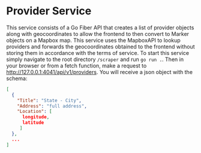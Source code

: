 # Provider Service
This service consists of a Go Fiber API that creates a list of provider objects along with geocoordinates to allow the frontend to then convert to Marker objects on a Mapbox map.
This service uses the MapboxAPI to lookup providers and forwards the geocoordinates obtained to the frontend without storing them in accordance with the terms of service.
To start this service simply navigate to the root directory `/scraper` and run `go run .`. Then in your browser or from a fetch function, make a request to http://127.0.0.1:4041/api/v1/providers.
You will receive a json object with the schema:

```json
[
  {
    "Title": "State - City",
    "Address": "full address",
    "Location": [
      longitude,
      latitude
     ]
  },
  ...
]
```
